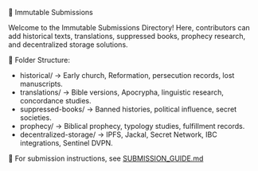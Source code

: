  📜 Immutable Submissions

Welcome to the Immutable Submissions Directory! Here, contributors can add historical texts, translations, suppressed books, prophecy research, and decentralized storage solutions.

 📂 Folder Structure:
- historical/ → Early church, Reformation, persecution records, lost manuscripts.
- translations/ → Bible versions, Apocrypha, linguistic research, concordance studies.
- suppressed-books/ → Banned histories, political influence, secret societies.
- prophecy/ → Biblical prophecy, typology studies, fulfillment records.
- decentralized-storage/ → IPFS, Jackal, Secret Network, IBC integrations, Sentinel DVPN.

📜 For submission instructions, see [SUBMISSION_GUIDE.md](../SUBMISSION_GUIDE.md)
